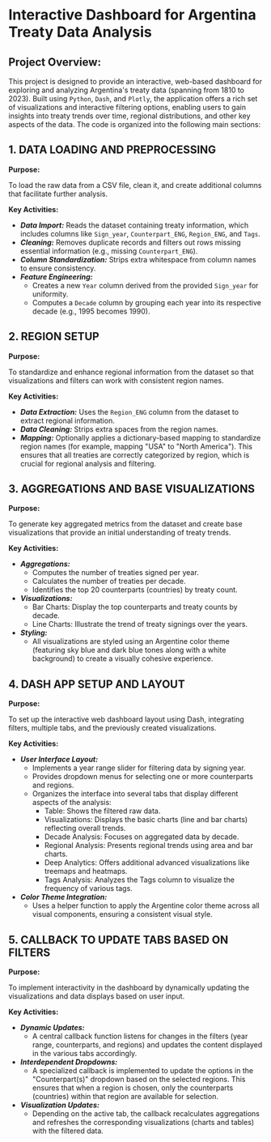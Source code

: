 # Interactive Dashboard for Argentina Treaty Data Analysis

## Project Overview: ##

This project is designed to provide an interactive, web-based dashboard for exploring and analyzing Argentina's treaty data (spanning from 1810 to 2023). Built using `Python`, `Dash`, and `Plotly`, the application offers a rich set of visualizations and interactive filtering options, enabling users to gain insights into treaty trends over time, regional distributions, and other key aspects of the data. The code is organized into the following main sections:

## 1. DATA LOADING AND PREPROCESSING ##

**Purpose:**

To load the raw data from a CSV file, clean it, and create additional columns that facilitate further analysis.

**Key Activities:**
- ***Data Import:*** Reads the dataset containing treaty information, which includes columns like `Sign_year`, `Counterpart_ENG`, `Region_ENG`, and `Tags`.
- ***Cleaning:*** Removes duplicate records and filters out rows missing essential information (e.g., missing `Counterpart_ENG`).
- ***Column Standardization:*** Strips extra whitespace from column names to ensure consistency.
- ***Feature Engineering:***
    - Creates a new `Year` column derived from the provided `Sign_year` for uniformity.
    - Computes a `Decade` column by grouping each year into its respective decade (e.g., 1995 becomes 1990).
## 2. REGION SETUP ##
**Purpose:**

To standardize and enhance regional information from the dataset so that visualizations and filters can work with consistent region names.

**Key Activities:**
- ***Data Extraction:*** Uses the `Region_ENG` column from the dataset to extract regional information.
- ***Data Cleaning:*** Strips extra spaces from the region names.
- ***Mapping:*** Optionally applies a dictionary-based mapping to standardize region names (for example, mapping "USA" to "North America").
This ensures that all treaties are correctly categorized by region, which is crucial for regional analysis and filtering.
## 3. AGGREGATIONS AND BASE VISUALIZATIONS ##
**Purpose:**

To generate key aggregated metrics from the dataset and create base visualizations that provide an initial understanding of treaty trends.

**Key Activities:**
- ***Aggregations:***
    - Computes the number of treaties signed per year.
    - Calculates the number of treaties per decade.
    - Identifies the top 20 counterparts (countries) by treaty count.
- ***Visualizations:***
    - Bar Charts: Display the top counterparts and treaty counts by decade.
    - Line Charts: Illustrate the trend of treaty signings over the years.
- ***Styling:***
    - All visualizations are styled using an Argentine color theme (featuring sky blue and dark blue tones along with a white background) to create a visually cohesive experience.
## 4. DASH APP SETUP AND LAYOUT ##

**Purpose:**

To set up the interactive web dashboard layout using Dash, integrating filters, multiple tabs, and the previously created visualizations.

**Key Activities:**
- ***User Interface Layout:***
    - Implements a year range slider for filtering data by signing year.
    - Provides dropdown menus for selecting one or more counterparts and regions.
    - Organizes the interface into several tabs that display different aspects of the analysis:
        - Table: Shows the filtered raw data.
        - Visualizations: Displays the basic charts (line and bar charts) reflecting overall trends.
        - Decade Analysis: Focuses on aggregated data by decade.
        - Regional Analysis: Presents regional trends using area and bar charts.
        - Deep Analytics: Offers additional advanced visualizations like treemaps and heatmaps.
        - Tags Analysis: Analyzes the Tags column to visualize the frequency of various tags.
- ***Color Theme Integration:***
    - Uses a helper function to apply the Argentine color theme across all visual components, ensuring a consistent visual style.
## 5. CALLBACK TO UPDATE TABS BASED ON FILTERS ##

**Purpose:**

To implement interactivity in the dashboard by dynamically updating the visualizations and data displays based on user input.

**Key Activities:**
- ***Dynamic Updates:***
    - A central callback function listens for changes in the filters (year range, counterparts, and regions) and updates the content displayed in the various tabs accordingly.
- ***Interdependent Dropdowns:***
    - A specialized callback is implemented to update the options in the "Counterpart(s)" dropdown based on the selected regions. This ensures that when a region is chosen, only the counterparts (countries) within that region are available for selection.
- ***Visualization Updates:***
    - Depending on the active tab, the callback recalculates aggregations and refreshes the corresponding visualizations (charts and tables) with the filtered data.
